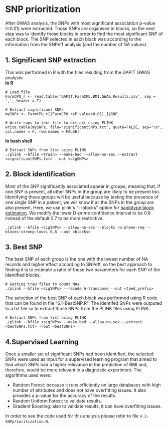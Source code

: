 # SNP prioritization

After GWAS analysis, the SNPs with most significant association p-value (<0.01) were extracted. Those SNPs are organised in blocks, so the next step was to identify those blocks in order to find the most significant SNP of each block. The SNP selected in each block was according to the information from the SNPeff analysis (and the number of NA values).



## 1. Significant SNP extraction  
This was performed in R with the files resulting from the GAPIT GWAS analysis:  
**In R**

    # Load file
    FarmCPU_r <- read.table('GAPIT.FarmCPU.BMI.GWAS.Results.csv', sep = ',', header = T)
    
    # Extract significant SNPs
    mySNPs <- FarmCPU_r[(FarmCPU_r$P.value<0.01),]$SNP

    # Write snps to text file to extract using PLINK
    write.table(mySNPs, file='significantSNPs.txt', quote=FALSE, sep="\n", col.names = F, row.names = FALSE)

**In bash shell**

    # Extract SNPs from list using PLINK
    ./plink --bfile <train> --make-bed --allow-no-sex --extract <significantSNPs.txt> --out <sigSNPs>


## 2. Block identification
Most of the SNP significantly associated appear in groups, meaning that, if one SNP is present, all other SNPs in the group are likely to be present too. Identifying these groups will be useful because by testing the presence of one single SNP in a patient, we will know if all the SNPs in the group are also present.
Here, we use plink's "--blocks" option for [haplotype block estimation](https://www.cog-genomics.org/plink/1.9/ld#blocks). We modify the lower D-prime confidence interval to be 0.8 instead of the default 0.7 to be more restrictive.

    ./plink --bfile <sigSNPs> --allow-no-sex --blocks no-pheno-req --blocks-strong-lowci 0.8 --out <blocks>
    
## 3. Best SNP
The best SNP of each group is the one with the lowest number of NA records and higher effect according to SNPeff, so the best approach to finding it is to estimate a ratio of these two parameters for each SNP of the identified blocks.

    # Getting traw files to count NAs
    ./plink --bfile <sigSNPs> --recode A-transpose --out <tped_prefix>
    
The selection of the best SNP of each block was performed using R code that can be found in file "6.1-BestSNP.R". The identifed SNPs were outputed to a txt file so to extract those SNPs from the PLINK files using PLINK:

    # Extract SNPs from list using PLINK
    ./plink --bfile <sigSNPs> --make-bed --allow-no-sex --extract <bestSNPs.txt> --out <bestSNPs>


## 4.Supervised Learning
Once a smaller set of significant SNPs had been identified, the selected SNPs were used as input for a supervised learning program that aimed to find which SNPs had a higher relevance in the prediction of BMI and, therefore, would be more relevant in a diagnostic experiment. The algorithms used were:  
* Random Forest: because it runs efficiently on large databases with high number of attributes and does not have overfitting issues. It also provides a p-value for the accuracy of the results.  
* Random Uniform Forest: to validate results.  
* Gradient Boosting: also to validate results, it can have overfitting issues.  

In order to see the code used for this analysis please refer to file ```4.2-SNPprioritization.R```. 

    
